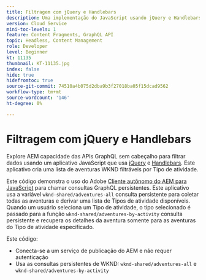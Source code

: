 ```yaml
---
title: Filtragem com jQuery e Handlebars
description: Uma implementação do JavaScript usando jQuery e Handlebars que filtra Aventuras WKND para exibição. .
version: Cloud Service
mini-toc-levels: 1
feature: Content Fragments, GraphQL API
topic: Headless, Content Management
role: Developer
level: Beginner
kt: 11135
thumbnail: KT-11135.jpg
index: false
hide: true
hidefromtoc: true
source-git-commit: 74510a4b075d2dba9b3f27018ba05f15dcad9562
workflow-type: tm+mt
source-wordcount: '146'
ht-degree: 0%

---
```



# Filtragem com jQuery e Handlebars

Explore AEM capacidade das APIs GraphQL sem cabeçalho para filtrar dados usando um aplicativo JavaScript que usa [jQuery](https://jquery.com/) e [Handlebars](https://handlebarsjs.com/). Este aplicativo cria uma lista de aventuras WKND filtráveis por Tipo de atividade.

Este código demonstra o uso do Adobe [Cliente autônomo do AEM para JavaScript](https://github.com/adobe/aem-headless-client-js/blob/main/api-reference.md) para chamar consultas GraphQL persistentes. Este aplicativo usa a variável `wknd-shared/adventures-all` consulta persistente para coletar todas as aventuras e derivar uma lista de Tipos de atividade disponíveis. Quando um usuário seleciona um Tipo de atividade, o tipo selecionado é passado para a função `wknd-shared/adventures-by-activity` consulta persistente e recupera os detalhes da aventura somente para as aventuras do Tipo de atividade especificado.

Este código:

+ Conecta-se a um serviço de publicação do AEM e não requer autenticação
+ Usa as consultas persistentes de WKND: `wknd-shared/adventures-all` e `wknd-shared/adventures-by-activity`
